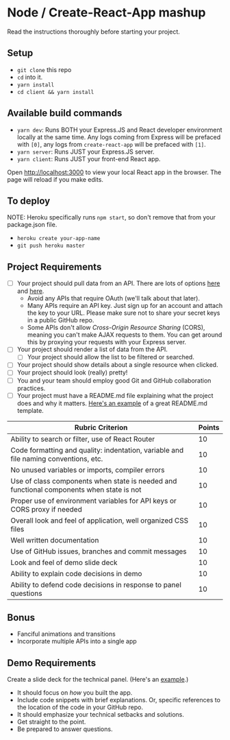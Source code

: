 # Node / Create-React-App mashup

Read the instructions thoroughly before starting your project.

## Setup

- `git clone` this repo
- `cd` into it.
- `yarn install`
- `cd client && yarn install`

## Available build commands

- `yarn dev`: Runs BOTH your Express.JS and React developer environment locally at the same time. Any logs coming from Express will be prefaced with `[0]`, any logs from `create-react-app` will be prefaced with `[1]`.
- `yarn server`: Runs JUST your Express.JS server.
- `yarn client`: Runs JUST your front-end React app.

Open [http://localhost:3000](http://localhost:3000) to view your local React app in the browser. The page will reload if you make edits.

## To deploy

NOTE: Heroku specifically runs `npm start`, so don't remove that from your package.json file.

- `heroku create your-app-name`
- `git push heroku master`

## Project Requirements

- [ ] Your project should pull data from an API. There are lots of options [here](https://github.com/toddmotto/public-apis) and [here](https://market.mashape.com/).
  - Avoid any APIs that require OAuth (we'll talk about that later).
  - Many APIs require an API key. Just sign up for an account and attach the key to your URL. Please make sure not to share your secret keys in a public GitHub repo.
  - Some APIs don't allow _Cross-Origin Resource Sharing_ (CORS), meaning you can't make AJAX requests to them. You can get around this by proxying your requests with your Express server.
- [ ] Your project should render a list of data from the API.
  - [ ] Your project should allow the list to be filtered or searched.
- [ ] Your project should show details about a single resource when clicked.
- [ ] Your project should look (really) pretty!
- [ ] You and your team should employ good Git and GitHub collaboration practices.
- [ ] Your project must have a README.md file explaining what the project does and why it matters. [Here's an example](https://github.com/codeforamerica/howto/blob/master/Good-READMEs.md) of a great README.md template.

| Rubric Criterion                                                                         | Points |
| ---------------------------------------------------------------------------------------- | ------ |
| Ability to search or filter, use of React Router                                         | 10     |
| Code formatting and quality: indentation, variable and file naming conventions, etc.     | 10     |
| No unused variables or imports, compiler errors                                          | 10     |
| Use of class components when state is needed and functional components when state is not | 10     |
| Proper use of environment variables for API keys or CORS proxy if needed                 | 10     |
| Overall look and feel of application, well organized CSS files                           | 10     |
| Well written documentation                                                               | 10     |
| Use of GitHub issues, branches and commit messages                                       | 10     |
| Look and feel of demo slide deck                                                         | 10     |
| Ability to explain code decisions in demo                                                | 10     |
| Ability to defend code decisions in response to panel questions                          | 10     |

## Bonus

- Fanciful animations and transitions
- Incorporate multiple APIs into a single app

## Demo Requirements

Create a slide deck for the technical panel. (Here's an [example](https://docs.google.com/presentation/d/15rfR-S5qAlzx4rHwBp_kJOlu0nQ7hcZOruTwbH6zRvQ/edit?usp=sharing).)

- It should focus on _how_ you built the app.
- Include code snippets with brief explanations. Or, specific references to the location of the code in your GitHub repo.
- It should emphasize your technical setbacks and solutions.
- Get straight to the point.
- Be prepared to answer questions.
